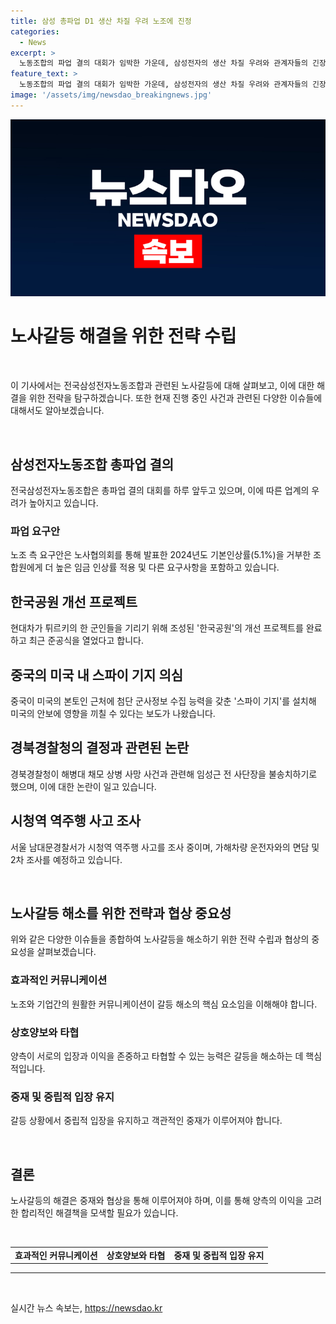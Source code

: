 ```yaml
---
title: 삼성 총파업 D1 생산 차질 우려 노조에 진정
categories:
  - News
excerpt: >
  노동조합의 파업 결의 대회가 임박한 가운데, 삼성전자의 생산 차질 우려와 관계자들의 긴장감이 높아지고 있다. 전국삼성전자노동조합은 사측의 임금조정안 철회와 합리적 노조안 합의 등을 요구하고 있으며, 파업이 삼성전자 반도체 업황에 영향을 미칠 수 있음에 우려가 커지고 있다. 또한, 국민의힘 전당대회와 현대차의 튀르키예 한국공원 개선 프로젝트, 중국의 미국내 스파이 기지 설치 의혹 등이 주목을 끌고 있다. 미국의 대응 기조와 경찰의 임성근 전 사단장에 대한 고발 사안도 논란을 불러오며 이목을 사로잡고 있다.
feature_text: >
  노동조합의 파업 결의 대회가 임박한 가운데, 삼성전자의 생산 차질 우려와 관계자들의 긴장감이 높아지고 있다. 전국삼성전자노동조합은 사측의 임금조정안 철회와 합리적 노조안 합의 등을 요구하고 있으며, 파업이 삼성전자 반도체 업황에 영향을 미칠 수 있음에 우려가 커지고 있다. 또한, 국민의힘 전당대회와 현대차의 튀르키예 한국공원 개선 프로젝트, 중국의 미국내 스파이 기지 설치 의혹 등이 주목을 끌고 있다. 미국의 대응 기조와 경찰의 임성근 전 사단장에 대한 고발 사안도 논란을 불러오며 이목을 사로잡고 있다.
image: '/assets/img/newsdao_breakingnews.jpg'
---
```


<p><img src="/assets/img/newsdao_breakingnews.jpg" alt="bookingtag 속보" /></p>

<h1 data-ke-size="size28">노사갈등 해결을 위한 전략 수립</h1>

<p data-ke-size="size16">&nbsp;</p>

<p>이 기사에서는 전국삼성전자노동조합과 관련된 노사갈등에 대해 살펴보고, 이에 대한 해결을 위한 전략을 탐구하겠습니다. 또한 현재 진행 중인 사건과 관련된 다양한 이슈들에 대해서도 알아보겠습니다.</p>

<p data-ke-size="size16">&nbsp;</p>

<h2 data-ke-size="size24">삼성전자노동조합 총파업 결의</h2>

<p data-ke-size="size16">전국삼성전자노동조합은 총파업 결의 대회를 하루 앞두고 있으며, 이에 따른 업계의 우려가 높아지고 있습니다. </p>

<h3 data-ke-size="size20">파업 요구안</h3>

<p data-ke-size="size16">노조 측 요구안은 노사협의회를 통해 발표한 2024년도 기본인상률(5.1%)을 거부한 조합원에게 더 높은 임금 인상률 적용 및 다른 요구사항을 포함하고 있습니다.</p>

<h2 data-ke-size="size24">한국공원 개선 프로젝트</h2>

<p data-ke-size="size16">현대차가 튀르키의 한 군인들을 기리기 위해 조성된 '한국공원'의 개선 프로젝트를 완료하고 최근 준공식을 열었다고 합니다.</p>

<h2 data-ke-size="size24">중국의 미국 내 스파이 기지 의심</h2>

<p data-ke-size="size16">중국이 미국의 본토인 근처에 첨단 군사정보 수집 능력을 갖춘 '스파이 기지'를 설치해 미국의 안보에 영향을 끼칠 수 있다는 보도가 나왔습니다.</p>

<h2 data-ke-size="size24">경북경찰청의 결정과 관련된 논란</h2>

<p data-ke-size="size16">경북경찰청이 해병대 채모 상병 사망 사건과 관련해 임성근 전 사단장을 불송치하기로 했으며, 이에 대한 논란이 일고 있습니다.</p>

<h2 data-ke-size="size24">시청역 역주행 사고 조사</h2>

<p data-ke-size="size16">서울 남대문경찰서가 시청역 역주행 사고를 조사 중이며, 가해차량 운전자와의 면담 및 2차 조사를 예정하고 있습니다.</p>

<p data-ke-size="size16">&nbsp;</p>

<h2 data-ke-size="size24">노사갈등 해소를 위한 전략과 협상 중요성</h2>

<p data-ke-size="size16">위와 같은 다양한 이슈들을 종합하여 노사갈등을 해소하기 위한 전략 수립과 협상의 중요성을 살펴보겠습니다.</p>

<h3 data-ke-size="size20">효과적인 커뮤니케이션</h3>

<p data-ke-size="size16">노조와 기업간의 원활한 커뮤니케이션이 갈등 해소의 핵심 요소임을 이해해야 합니다.</p>

<h3 data-ke-size="size20">상호양보와 타협</h3>

<p data-ke-size="size16">양측이 서로의 입장과 이익을 존중하고 타협할 수 있는 능력은 갈등을 해소하는 데 핵심적입니다.</p>

<h3 data-ke-size="size20">중재 및 중립적 입장 유지</h3>

<p data-ke-size="size16">갈등 상황에서 중립적 입장을 유지하고 객관적인 중재가 이루어져야 합니다.</p>

<p data-ke-size="size16">&nbsp;</p>

<h2 data-ke-size="size24">결론</h2>

<p data-ke-size="size16">노사갈등의 해결은 중재와 협상을 통해 이루어져야 하며, 이를 통해 양측의 이익을 고려한 합리적인 해결책을 모색할 필요가 있습니다.</p>

<p data-ke-size="size16">&nbsp;</p>

<table>
    <tbody>
        <tr>
            <td style="text-align: center; height: 17px;"><b>효과적인 커뮤니케이션</b></td>
            <td style="text-align: center; height: 17px;"><b>상호양보와 타협</b></td>
            <td style="text-align: center; height: 17px;"><b>중재 및 중립적 입장 유지</b></td>
        </tr>
    </tbody>
</table>

<hr>

<p data-ke-size="size16">&nbsp;</p>
실시간 뉴스 속보는, <a href="https://newsdao.kr" rel="dofollow">https://newsdao.kr</a>


